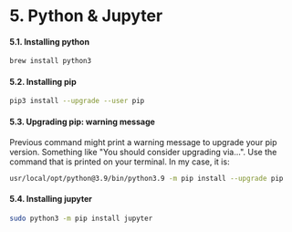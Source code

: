 # 5. Python & Jupyter

#### 5.1. Installing python

```bash
brew install python3
````

#### 5.2. Installing pip

```bash
pip3 install --upgrade --user pip
```
#### 5.3. Upgrading pip: warning message
Previous command might print a warning message to upgrade your pip version. Something like "You should consider upgrading via...". Use the command that is printed on your terminal. In my case, it is:
```bash
usr/local/opt/python@3.9/bin/python3.9 -m pip install --upgrade pip
```

#### 5.4. Installing jupyter

```bash
sudo python3 -m pip install jupyter
```
